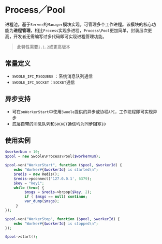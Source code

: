 # Process／Pool

进程池，基于`Server`的`Manager`模块实现。可管理多个工作进程。该模块的核心功能为**进程管理**，相比`Process`实现多进程，`Process\Pool`更加简单，封装层次更高，开发者无需编写过多代码即可实现进程管理功能。

> 此特性需要`2.1.2`或更高版本

常量定义
----
* `SWOOLE_IPC_MSGQUEUE` ：系统消息队列通信
* `SWOOLE_IPC_SOCKET`：`SOCKET`通信

异步支持
----
* 可在`onWorkerStart`中使用`Swoole`提供的异步或协程`API`，工作进程即可实现异步
* 底层自带的消息队列和`SOCKET`通信均为同步阻塞`IO`

使用实例
----
```php
$workerNum = 10;
$pool = new Swoole\Process\Pool($workerNum);

$pool->on("WorkerStart", function ($pool, $workerId) {
    echo "Worker#{$workerId} is started\n";
    $redis = new Redis();
    $redis->pconnect('127.0.0.1', 6379);
    $key = "key1";
    while (true) {
         $msgs = $redis->brpop($key, 2);
         if ( $msgs == null) continue;
         var_dump($msgs);
     }
});

$pool->on("WorkerStop", function ($pool, $workerId) {
    echo "Worker#{$workerId} is stopped\n";
});

$pool->start();
```